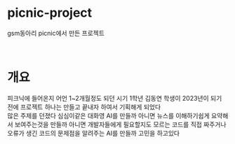 

# picnic-project

gsm동아리 picnic에서 만든 프로젝트 


<br>

#  **개요**
피크닉에 들어온지 어언 1~2개월정도 되던 시기 1학년 김동연 학생이 2023년이 되기 전에 프로젝트 하나는 만들고 끝내자 하여서 기획해게 되었다 
<br>
많은 주제를 던졌다 심심이같은 대화영 AI를 만들까 아니면 뉴스를 이해하기쉽게 요약해서 보여주는것을 만들까 아니면 개발자들에게 필요할지도 모르는 코드를 직접 짜주거나 오류가 생긴 코드의 문제점을 알려주는 AI를 만들까 고민을 하고있다 